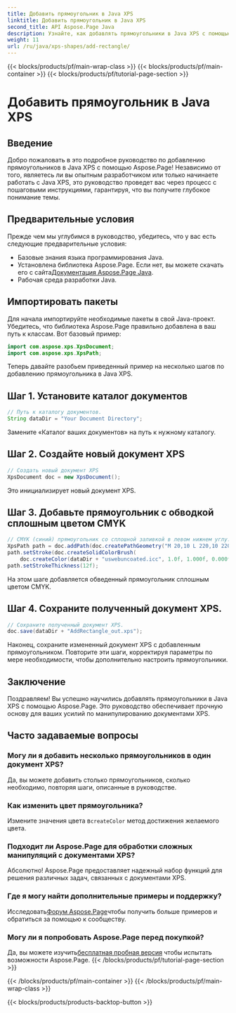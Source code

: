 ```yaml
---
title: Добавить прямоугольник в Java XPS
linktitle: Добавить прямоугольник в Java XPS
second_title: API Aspose.Page Java
description: Узнайте, как добавлять прямоугольники в Java XPS с помощью Aspose.Page. Следуйте нашему пошаговому руководству для беспрепятственного управления документами. #JavaXPS #AsposePage
weight: 11
url: /ru/java/xps-shapes/add-rectangle/
---
```


{{< blocks/products/pf/main-wrap-class >}}
{{< blocks/products/pf/main-container >}}
{{< blocks/products/pf/tutorial-page-section >}}

# Добавить прямоугольник в Java XPS

## Введение
Добро пожаловать в это подробное руководство по добавлению прямоугольников в Java XPS с помощью Aspose.Page! Независимо от того, являетесь ли вы опытным разработчиком или только начинаете работать с Java XPS, это руководство проведет вас через процесс с пошаговыми инструкциями, гарантируя, что вы получите глубокое понимание темы.
## Предварительные условия
Прежде чем мы углубимся в руководство, убедитесь, что у вас есть следующие предварительные условия:
- Базовые знания языка программирования Java.
-  Установлена библиотека Aspose.Page. Если нет, вы можете скачать его с сайта[Документация Aspose.Page Java](https://reference.aspose.com/page/java/).
- Рабочая среда разработки Java.
## Импортировать пакеты
Для начала импортируйте необходимые пакеты в свой Java-проект. Убедитесь, что библиотека Aspose.Page правильно добавлена в ваш путь к классам. Вот базовый пример:
```java
import com.aspose.xps.XpsDocument;
import com.aspose.xps.XpsPath;
```
Теперь давайте разобьем приведенный пример на несколько шагов по добавлению прямоугольника в Java XPS.
## Шаг 1. Установите каталог документов
```java
// Путь к каталогу документов.
String dataDir = "Your Document Directory";
```
Замените «Каталог ваших документов» на путь к нужному каталогу.
## Шаг 2. Создайте новый документ XPS
```java
// Создать новый документ XPS
XpsDocument doc = new XpsDocument();
```
Это инициализирует новый документ XPS.
## Шаг 3. Добавьте прямоугольник с обводкой сплошным цветом CMYK
```java
// CMYK (синий) прямоугольник со сплошной заливкой в левом нижнем углу.
XpsPath path = doc.addPath(doc.createPathGeometry("M 20,10 L 220,10 220,100 20,100 Z"));
path.setStroke(doc.createSolidColorBrush(
    doc.createColor(dataDir + "uswebuncoated.icc", 1.0f, 1.000f, 0.000f, 0.000f, 0.000f)));
path.setStrokeThickness(12f);
```
На этом шаге добавляется обведенный прямоугольник сплошным цветом CMYK.
## Шаг 4. Сохраните полученный документ XPS.
```java
// Сохраните полученный документ XPS.
doc.save(dataDir + "AddRectangle_out.xps");
```
Наконец, сохраните измененный документ XPS с добавленным прямоугольником.
Повторите эти шаги, корректируя параметры по мере необходимости, чтобы дополнительно настроить прямоугольники.
## Заключение
Поздравляем! Вы успешно научились добавлять прямоугольники в Java XPS с помощью Aspose.Page. Это руководство обеспечивает прочную основу для ваших усилий по манипулированию документами XPS.
## Часто задаваемые вопросы
### Могу ли я добавить несколько прямоугольников в один документ XPS?
Да, вы можете добавить столько прямоугольников, сколько необходимо, повторяя шаги, описанные в руководстве.
### Как изменить цвет прямоугольника?
 Измените значения цвета в`createColor` метод достижения желаемого цвета.
### Подходит ли Aspose.Page для обработки сложных манипуляций с документами XPS?
Абсолютно! Aspose.Page предоставляет надежный набор функций для решения различных задач, связанных с документами XPS.
### Где я могу найти дополнительные примеры и поддержку?
 Исследовать[Форум Aspose.Page](https://forum.aspose.com/c/page/39)чтобы получить больше примеров и обратиться за помощью к сообществу.
### Могу ли я попробовать Aspose.Page перед покупкой?
 Да, вы можете изучить[бесплатная пробная версия](https://releases.aspose.com/) чтобы испытать возможности Aspose.Page.
{{< /blocks/products/pf/tutorial-page-section >}}

{{< /blocks/products/pf/main-container >}}
{{< /blocks/products/pf/main-wrap-class >}}

{{< blocks/products/products-backtop-button >}}
